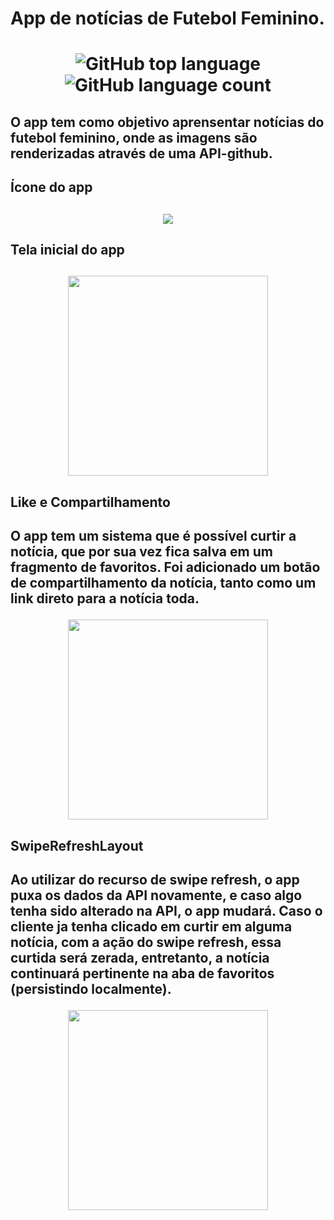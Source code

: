 

<h1>App de notícias de Futebol Feminino.<h1>

 <p align="center">
  <img alt="GitHub top language" src="https://img.shields.io/github/languages/top/Gabriel-Rossi-dev/Soccer-News-App"/>
  <img alt="GitHub language count" src="https://img.shields.io/github/languages/count/Gabriel-Rossi-dev/Soccer-News-App" />
</p>

 <h2>O app tem como objetivo aprensentar notícias do futebol feminino, onde as imagens são renderizadas através de uma API-github.<h2>
  
  <h2> Ícone do app <h2>

  <p align="center">
   <img  src="https://user-images.githubusercontent.com/104375832/178526337-5a1a62c1-358c-42f2-b45b-67f6890a2c35.jpg">
  </p>
   
   <h2> Tela inicial do app <h2>
 
 
 <p align="center">
  <img width="320" src="https://user-images.githubusercontent.com/104375832/178526701-f873d93f-f325-4e0c-8801-70ddc86142ba.png">
</p>

 <h2>Like e Compartilhamento<h2>
  
  O app tem um sistema que é possível curtir a notícia, que por sua vez fica salva em um fragmento de favoritos. Foi adicionado um botão de compartilhamento da notícia, tanto como um link direto para a notícia toda.
  
  <p align="center">
  <img width="320" src="https://user-images.githubusercontent.com/104375832/178528792-214f4442-2014-4862-8762-90b43d0afc31.jpg">
</p>
    
 <h2>SwipeRefreshLayout<h2>
 
   Ao utilizar do recurso de swipe refresh, o app puxa os dados da API novamente, e caso algo tenha sido alterado na API, o app mudará. Caso o cliente ja tenha clicado em curtir em alguma notícia, com a ação do swipe refresh, essa curtida será zerada, entretanto, a notícia continuará pertinente na aba de favoritos (persistindo localmente).
  
  <p align="center">
  <img width="320" src="https://user-images.githubusercontent.com/104375832/178527392-05573bba-dc8c-46e2-aad2-2cfa2b3eae2a.png">
</p>
